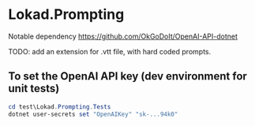 # Lokad.Prompting

Notable dependency
https://github.com/OkGoDoIt/OpenAI-API-dotnet

TODO: add an extension for .vtt file, with hard coded prompts.

## To set the OpenAI API key (dev environment for unit tests)

```powershell
cd test\Lokad.Prompting.Tests
dotnet user-secrets set "OpenAIKey" "sk-...94k0"
```
